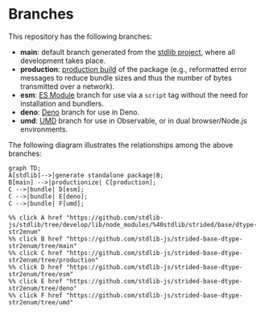 <!--

@license Apache-2.0

Copyright (c) 2022 The Stdlib Authors.

Licensed under the Apache License, Version 2.0 (the "License");
you may not use this file except in compliance with the License.
You may obtain a copy of the License at

    http://www.apache.org/licenses/LICENSE-2.0

Unless required by applicable law or agreed to in writing, software
distributed under the License is distributed on an "AS IS" BASIS,
WITHOUT WARRANTIES OR CONDITIONS OF ANY KIND, either express or implied.
See the License for the specific language governing permissions and
limitations under the License.

-->

# Branches

This repository has the following branches:

-   **main**: default branch generated from the [stdlib project][stdlib-url], where all development takes place.
-   **production**: [production build][production-url] of the package (e.g., reformatted error messages to reduce bundle sizes and thus the number of bytes transmitted over a network).
-   **esm**: [ES Module][esm-url] branch for use via a `script` tag without the need for installation and bundlers.
-   **deno**: [Deno][deno-url] branch for use in Deno.
-   **umd**: [UMD][umd-url] branch for use in Observable, or in dual browser/Node.js environments.

The following diagram illustrates the relationships among the above branches:

```mermaid
graph TD;
A[stdlib]-->|generate standalone package|B;
B[main] -->|productionize| C[production];
C -->|bundle| D[esm];
C -->|bundle| E[deno];
C -->|bundle| F[umd];

%% click A href "https://github.com/stdlib-js/stdlib/tree/develop/lib/node_modules/%40stdlib/strided/base/dtype-str2enum"
%% click B href "https://github.com/stdlib-js/strided-base-dtype-str2enum/tree/main"
%% click C href "https://github.com/stdlib-js/strided-base-dtype-str2enum/tree/production"
%% click D href "https://github.com/stdlib-js/strided-base-dtype-str2enum/tree/esm"
%% click E href "https://github.com/stdlib-js/strided-base-dtype-str2enum/tree/deno"
%% click F href "https://github.com/stdlib-js/strided-base-dtype-str2enum/tree/umd"
```

[stdlib-url]: https://github.com/stdlib-js/stdlib/tree/develop/lib/node_modules/%40stdlib/strided/base/dtype-str2enum
[production-url]: https://github.com/stdlib-js/strided-base-dtype-str2enum/tree/production
[deno-url]: https://github.com/stdlib-js/strided-base-dtype-str2enum/tree/deno
[umd-url]: https://github.com/stdlib-js/strided-base-dtype-str2enum/tree/umd
[esm-url]: https://github.com/stdlib-js/strided-base-dtype-str2enum/tree/esm